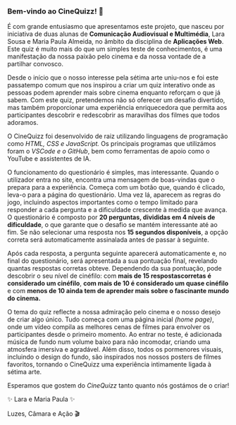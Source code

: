 
<h3>Bem-vindo ao CineQuizz! 👋</h3>

É com grande entusiasmo que apresentamos este projeto, que nasceu por iniciativa de duas alunas de **Comunicação Audiovisual e Multimédia**, Lara Sousa e Maria Paula Almeida, no âmbito da disciplina de **Aplicações Web**. Este quiz é muito mais do que um simples teste de conhecimentos, é uma manifestação da nossa paixão pelo cinema e da nossa vontade de a partilhar convosco.

Desde o início que o nosso interesse pela sétima arte uniu-nos e foi este passatempo comum que nos inspirou a criar um quiz interativo onde as pessoas podem aprender mais sobre cinema enquanto reforçam o que já sabem. Com este quiz, pretendemos não só oferecer um desafio divertido, mas também proporcionar uma experiência enriquecedora que permita aos participantes descobrir e redescobrir as maravilhas dos filmes que todos adoramos.

O CineQuizz foi desenvolvido de raiz utilizando linguagens de programação como _HTML, CSS e JavaScript._ Os principais programas que utilizámos foram o _VSCode e o GitHub_, bem como ferramentas de apoio como o YouTube e assistentes de IA.

O funcionamento do questionário é simples, mas interessante. Quando o utilizador entra no site, encontra uma mensagem de boas-vindas que o prepara para a experiência. Começa com um botão que, quando é clicado, leva-o para a página do questionário. Uma vez lá, aparecem as regras do jogo, incluindo aspectos importantes como o tempo limitado para responder a cada pergunta e a dificuldade crescente à medida que avança. O questionário é composto por **20 perguntas, divididas em 4 níveis de dificuldade**, o que garante que o desafio se mantém interessante até ao fim. Se não selecionar uma resposta nos **15 segundos disponíveis**, a opção correta será automaticamente assinalada antes de passar à seguinte.

Após cada resposta, a pergunta seguinte aparecerá automaticamente e, no final do questionário, será apresentada a sua pontuação final, revelando quantas respostas corretas obteve. Dependendo da sua pontuação, pode descobrir o seu nível de cinéfilo: com **mais de 15 respostascorretas é considerado um cinéfilo**, **com mais de 10 é considerado um quase cinéfilo** e com **menos de 10 ainda tem de aprender mais sobre o fascinante mundo do cinema.**

O tema do quiz reflecte a nossa admiração pelo cinema e o nosso desejo de criar algo único. Tudo começa com uma página inicial _(home page)_, onde um vídeo compila as melhores cenas de filmes para envolver os participantes desde o primeiro momento. Ao entrar no teste, é adicionada música de fundo num volume baixo para não incomodar, criando uma atmosfera imersiva e agradável. Além disso, todos os pormenores visuais, incluindo o design do fundo, são inspirados nos nossos posters de filmes favoritos, tornando o CineQuizz uma experiência intimamente ligada à sétima arte.

Esperamos que gostem do _CineQuizz_ tanto quanto nós gostámos de o criar!

✨ Lara e Maria Paula ✨

Luzes, Câmara e Ação 🎬

